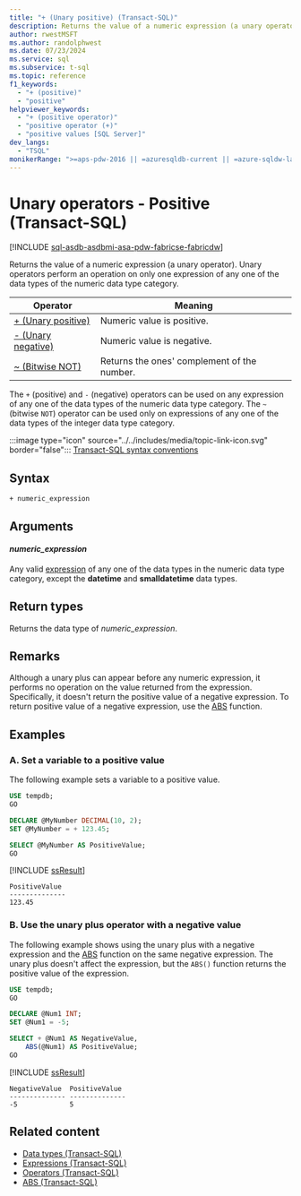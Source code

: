 ```yaml
---
title: "+ (Unary positive) (Transact-SQL)"
description: Returns the value of a numeric expression (a unary operator).
author: rwestMSFT
ms.author: randolphwest
ms.date: 07/23/2024
ms.service: sql
ms.subservice: t-sql
ms.topic: reference
f1_keywords:
  - "+ (positive)"
  - "positive"
helpviewer_keywords:
  - "+ (positive operator)"
  - "positive operator (+)"
  - "positive values [SQL Server]"
dev_langs:
  - "TSQL"
monikerRange: ">=aps-pdw-2016 || =azuresqldb-current || =azure-sqldw-latest || >=sql-server-2016 || >=sql-server-linux-2017 || =azuresqldb-mi-current || =fabric"
---
```


# Unary operators - Positive (Transact-SQL)

[!INCLUDE [sql-asdb-asdbmi-asa-pdw-fabricse-fabricdw](../../includes/applies-to-version/sql-asdb-asdbmi-asa-pdw-fabricse-fabricdw.md)]

Returns the value of a numeric expression (a unary operator). Unary operators perform an operation on only one expression of any one of the data types of the numeric data type category.

| Operator | Meaning |
| --- | --- |
| [+ (Unary positive)](unary-operators-positive.md) | Numeric value is positive. |
| [- (Unary negative)](unary-operators-negative.md) | Numeric value is negative. |
| [~ (Bitwise NOT)](bitwise-not-transact-sql.md) | Returns the ones' complement of the number. |

The `+` (positive) and `-` (negative) operators can be used on any expression of any one of the data types of the numeric data type category. The `~` (bitwise `NOT`) operator can be used only on expressions of any one of the data types of the integer data type category.

:::image type="icon" source="../../includes/media/topic-link-icon.svg" border="false"::: [Transact-SQL syntax conventions](../../t-sql/language-elements/transact-sql-syntax-conventions-transact-sql.md)

## Syntax

```syntaxsql
+ numeric_expression
```

## Arguments

#### *numeric_expression*

Any valid [expression](expressions-transact-sql.md) of any one of the data types in the numeric data type category, except the **datetime** and **smalldatetime** data types.

## Return types

Returns the data type of *numeric_expression*.

## Remarks

Although a unary plus can appear before any numeric expression, it performs no operation on the value returned from the expression. Specifically, it doesn't return the positive value of a negative expression. To return positive value of a negative expression, use the [ABS](../functions/abs-transact-sql.md) function.

## Examples

### A. Set a variable to a positive value

The following example sets a variable to a positive value.

```sql
USE tempdb;
GO

DECLARE @MyNumber DECIMAL(10, 2);
SET @MyNumber = + 123.45;

SELECT @MyNumber AS PositiveValue;
GO
```

[!INCLUDE [ssResult](../../includes/ssresult-md.md)]

```output
PositiveValue
--------------
123.45
```

### B. Use the unary plus operator with a negative value

The following example shows using the unary plus with a negative expression and the [ABS](../functions/abs-transact-sql.md) function on the same negative expression. The unary plus doesn't affect the expression, but the `ABS()` function returns the positive value of the expression.

```sql
USE tempdb;
GO

DECLARE @Num1 INT;
SET @Num1 = -5;

SELECT + @Num1 AS NegativeValue,
    ABS(@Num1) AS PositiveValue;
GO
```

[!INCLUDE [ssResult](../../includes/ssresult-md.md)]

```output
NegativeValue  PositiveValue
-------------- --------------
-5             5
```

## Related content

- [Data types (Transact-SQL)](../data-types/data-types-transact-sql.md)
- [Expressions (Transact-SQL)](expressions-transact-sql.md)
- [Operators (Transact-SQL)](operators-transact-sql.md)
- [ABS (Transact-SQL)](../functions/abs-transact-sql.md)
